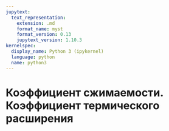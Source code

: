 ```yaml
---
jupytext:
  text_representation:
    extension: .md
    format_name: myst
    format_version: 0.13
    jupytext_version: 1.10.3
kernelspec:
  display_name: Python 3 (ipykernel)
  language: python
  name: python3
---
```


<a id='pvt-parameters-compressibility_expansion'></a>
# Коэффициент сжимаемости. Коэффициент термического расширения

```{code-cell} python

```
